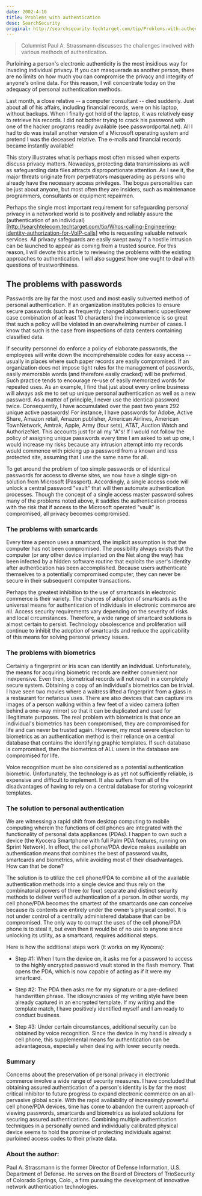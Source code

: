 ```yaml
---
date: 2002-4-10
title: Problems with authentication
desc: SearchSecurity
original: http://searchsecurity.techtarget.com/tip/Problems-with-authentication
---
```


> Columnist Paul A. Strassmann discusses the challenges involved with various methods of authentication.

Purloining a person's electronic authenticity is the most insidious way for invading individual privacy. If you can masquerade as another person, there are no limits on how much you can compromise the privacy and integrity of anyone's online data. For this reason, I will concentrate today on the adequacy of personal authentication methods.

Last month, a close relative -- a computer consultant -- died suddenly. Just about all of his affairs, including financial records, were on his laptop, without backups. When I finally got hold of the laptop, it was relatively easy to retrieve his records. I did not bother trying to crack his password with one of the hacker programs readily available (see passwordportal.net). All I had to do was install another version of a Microsoft operating system and pretend I was the deceased relative. The e-mails and financial records became instantly available!

This story illustrates what is perhaps most often missed when experts discuss privacy matters. Nowadays, protecting data transmissions as well as safeguarding data files attracts disproportionate attention. As I see it, the major threats originate from perpetrators masquerading as persons who already have the necessary access privileges. The bogus personalities can be just about anyone, but most often they are insiders, such as maintenance programmers, consultants or equipment repairmen.

Perhaps the single most important requirement for safeguarding personal privacy in a networked world is to positively and reliably assure the 
(authentication of an individual)[http://searchtelecom.techtarget.com/tip/Whos-calling-Engineering-identity-authorization-for-VoIP-calls]
who is requesting valuable network services. All privacy safeguards are easily swept away if a hostile intrusion can be launched to appear as coming from a trusted source. For this reason, I will devote this article to reviewing the problems with the existing approaches to authentication. I will also suggest how one ought to deal with questions of trustworthiness.

## The problems with passwords

Passwords are by far the most used and most easily subverted method of personal authentication. If an organization institutes policies to ensure secure passwords (such as frequently changed alphanumeric upper/lower case combination of at least 10 characters) the inconvenience is so great that such a policy will be violated in an overwhelming number of cases. I know that such is the case from inspections of data centers containing classified data.

If security personnel do enforce a policy of elaborate passwords, the employees will write down the incomprehensible codes for easy access -- usually in places where such paper records are easily compromised. If an organization does not impose tight rules for the management of passwords, easily memorable words (and therefore easily cracked) will be preferred. Such practice tends to encourage re-use of easily memorized words for repeated uses. As an example, I find that just about every online business will always ask me to set up unique personal authentication as well as a new password. As a matter of principle, I never use the identical password twice. Consequently, I have accumulated over the past two years 292 unique active passwords! For instance, I have passwords for Adobe, Active Share, Amazon retail, Amazon publisher, American Airlines, American TownNetwork, Amtrak, Apple, Army (four sets), AT&T, Auction Watch and AuthorizeNet. This accounts just for all my "A"s! If I would not follow the policy of assigning unique passwords every time I am asked to set up one, I would increase my risks because any intrusion attempt into my records would commence with picking up a password from a known and less protected site, assuming that I use the same name for all.

To get around the problem of too simple passwords or of identical passwords for access to diverse sites, we now have a single sign-on solution from Microsoft (Passport). Accordingly, a single access code will unlock a central password "vault" that will then automate authentication processes. Though the concept of a single access master password solves many of the problems noted above, it saddles the authentication process with the risk that if access to the Microsoft operated "vault" is compromised, all privacy becomes compromised.

### The problems with smartcards

Every time a person uses a smartcard, the implicit assumption is that the computer has not been compromised. The possibility always exists that the computer (or any other device implanted on the Net along the way) has been infected by a hidden software routine that exploits the user's identity after authentication has been accomplished. Because users authenticate themselves to a potentially compromised computer, they can never be secure in their subsequent computer transactions.

Perhaps the greatest inhibition to the use of smartcards in electronic commerce is their variety. The chances of adoption of smartcards as the universal means for authentication of individuals in electronic commerce are nil. Access security requirements vary depending on the severity of risks and local circumstances. Therefore, a wide range of smartcard solutions is almost certain to persist. Technology obsolescence and proliferation will continue to inhibit the adoption of smartcards and reduce the applicability of this means for solving personal privacy issues.

### The problems with biometrics

Certainly a fingerprint or iris scan can identify an individual. Unfortunately, the means for acquiring biometric records are neither convenient nor inexpensive. Even then, biometrical records will not result in a completely secure system. Obtaining a copy of an individual's biometrics can be trivial. I have seen two movies where a waitress lifted a fingerprint from a glass in a restaurant for nefarious uses. There are also devices that can capture iris images of a person walking within a few feet of a video camera (often behind a one-way mirror) so that it can be duplicated and used for illegitimate purposes. The real problem with biometrics is that once an individual's biometrics has been compromised, they are compromised for life and can never be trusted again. However, my most severe objection to biometrics as an authentication method is their reliance on a central database that contains the identifying graphic templates. If such database is compromised, then the biometrics of ALL users in the database are compromised for life.

Voice recognition must be also considered as a potential authentication biometric. Unfortunately, the technology is as yet not sufficiently reliable, is expensive and difficult to implement. It also suffers from all of the disadvantages of having to rely on a central database for storing voiceprint templates.

### The solution to personal authentication

We are witnessing a rapid shift from desktop computing to mobile computing wherein the functions of cell phones are integrated with the functionality of personal data appliances (PDAs). I happen to own such a device (the Kyocera Smartphone with full Palm PDA features, running on Sprint Network). In effect, the cell phone/PDA device makes available an authentication means that combines the best of password vaults, smartcards and biometrics, while avoiding most of their disadvantages. How can that be done?

The solution is to utilize the cell phone/PDA to combine all of the available authentication methods into a single device and thus rely on the combinatorial powers of three (or four) separate and distinct security methods to deliver verified authentication of a person. In other words, my cell phone/PDA becomes the smartest of the smartcards one can conceive because its contents are entirely under the owner's physical control. It is not under control of a centrally administered database that can be compromised. The only way to corrupt the uses of the cell phone/PDA phone is to steal it, but even then it would be of no use to anyone since unlocking its utility, as a smartcard, requires additional steps.

Here is how the additional steps work (it works on my Kyocera): 

* Step #1: When I turn the device on, it asks me for a password to
access to the highly encrypted password vault stored in the flash
memory. That opens the PDA, which is now capable of acting as if it
were my smartcard.

* Step #2: The PDA then asks me for my signature or a pre-defined handwritten phrase. The idiosyncrasies of my writing style have been already captured in an encrypted template. If my writing and the template match, I have positively identified myself and I am ready to conduct business. 

* Step #3: Under certain circumstances, additional security can be obtained by voice recognition. Since the device in my hand is already a cell phone, this supplemental means for authentication can be advantageous, especially when dealing with lower security needs.

### Summary

Concerns about the preservation of personal privacy in electronic commerce involve a wide range of security measures. I have concluded that obtaining assured authentication of a person's identity is by far the most critical inhibitor to future progress to expand electronic commerce on an all-pervasive global scale. With the rapid availability of increasingly powerful cell phone/PDA devices, time has come to abandon the current approach of viewing passwords, smartcards and biometrics as isolated solutions for securing assured authentications. Combining multiple authentication techniques in a personally owned and individually calibrated physical device seems to hold the promise of protecting individuals against purloined access codes to their private data.

### About the author:

Paul A. Strassmann is the former Director of Defense Information, U.S. Department of Defense. He serves on the Board of Directors of TrioSecurity of Colorado Springs, Colo., a firm pursuing the development of innovative network authentication technologies.
